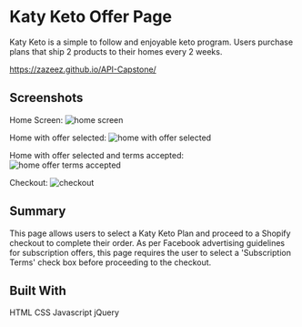 # Katy Keto Offer Page

Katy Keto is a simple to follow and enjoyable keto program. Users purchase plans that ship 2 products to their homes every 2 weeks.

https://zazeez.github.io/API-Capstone/

## Screenshots
Home Screen:
![home screen](screenshots/home.png)

Home with offer selected:
![home with offer selected](screenshots/offer-selected.png)

Home with offer selected and terms accepted:
![home offer terms accepted](screenshots/offer-terms-accepted.png)

Checkout:
![checkout](screenshots/checkout.png)

## Summary

This page allows users to select a Katy Keto Plan and proceed to a Shopify checkout to complete their order.
As per Facebook advertising guidelines for subscription offers, this page requires the user to select a 'Subscription Terms' check box before proceeding to the checkout.


## Built With
HTML
CSS
Javascript
jQuery
